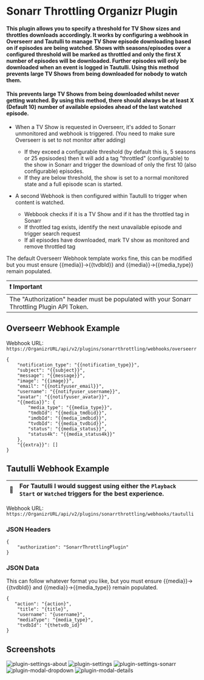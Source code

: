 # Sonarr Throttling Organizr Plugin

#### This plugin allows you to specify a threshold for TV Show sizes and throttles downloads accordingly. It works by configuring a webhook in Overseerr and Tautulli to manage TV Show episode downloading based on if episodes are being watched. Shows with seasons/episodes over a configured threshold will be marked as throttled and only the first X number of episodes will be downloaded. Further episodes will only be downloaded when an event is logged in Tautulli. Using this method prevents large TV Shows from being downloaded for nobody to watch them.
#### This prevents large TV Shows from being downloaded whilst never getting watched. By using this method, there should always be at least X (Default 10) number of available epsiodes ahead of the last watched episode.
- When a TV Show is requested in Overseerr, it's added to Sonarr unmonitored and webhook is triggered. (You need to make sure Overseerr is set to not monitor after adding)
  - If they exceed a configurable threshold (by default this is, 5 seasons or 25 epsisodes) then it will add a tag "throttled" (configurable) to the show in Sonarr and trigger the download of only the first 10 (also configurable) episodes.
   - If they are below threshold, the show is set to a normal monitored state and a full episode scan is started.
  
- A second Webhook is then configured within Tautulli to trigger when content is watched.
  - Webbook checks if it is a TV Show and if it has the throttled tag in Sonarr
  - If throttled tag exists, identify the next unavailable episode and trigger search request
  - If all episodes have downloaded, mark TV show as monitored and remove throttled tag


The default Overseerr Webhook template works fine, this can be modified but you must ensure {{media}}->{{tvdbId}} and {{media}}->{{media_type}} remain populated.

| :exclamation: Important                                                          |
|:---------------------------------------------------------------------------|
| The "Authorization" header must be populated with your Sonarr Throttling Plugin API Token. |


## Overseerr Webhook Example
Webhook URL: `https://OrganizrURL/api/v2/plugins/sonarrthrottling/webhooks/overseerr`

```
{
    "notification_type": "{{notification_type}}",
    "subject": "{{subject}}",
    "message": "{{message}}",
    "image": "{{image}}",
    "email": "{{notifyuser_email}}",
    "username": "{{notifyuser_username}}",
    "avatar": "{{notifyuser_avatar}}",
    "{{media}}": {
        "media_type": "{{media_type}}",
        "tmdbId": "{{media_tmdbid}}",
        "imdbId": "{{media_imdbid}}",
        "tvdbId": "{{media_tvdbid}}",
        "status": "{{media_status}}",
        "status4k": "{{media_status4k}}"
    },
    "{{extra}}": []
}
```

## Tautulli Webhook Example
| :memo:        | For Tautulli I would suggest using either the `Playback Start` or `Watched` triggers for the best experience. |
|---------------|:--------------------------------------------------------------------------------------------------------------|

Webhook URL: `https://OrganizrURL/api/v2/plugins/sonarrthrottling/webhooks/tautulli`

### JSON Headers
```
{
	"authorization": "SonarrThrottlingPlugin"
}
```

### JSON Data
This can follow whatever format you like, but you must ensure {{media}}->{{tvdbId}} and {{media}}->{{media_type}} remain populated.
```
{
   "action": "{action}",
    "title": "{title}",
    "username": "{username}",
    "mediaType": "{media_type}",
    "tvdbId": "{thetvdb_id}"
}
```

## Screenshots
![plugin-settings-about](https://user-images.githubusercontent.com/51195492/136164479-d06e8eff-6969-43e4-8b0b-92897e2ba142.png)
![plugin-settings](https://user-images.githubusercontent.com/51195492/136164475-ff9f7274-0bef-4368-9865-da9c4dbb4fcd.png)
![plugin-settings-sonarr](https://user-images.githubusercontent.com/51195492/136164481-2aedd17a-f042-431b-b3d8-b6a6b2b4e167.png)
![plugin-modal-dropdown](https://user-images.githubusercontent.com/51195492/136164487-2f33c921-998d-41bd-b0ff-3563ffd04531.png)
![plugin-modal-details](https://user-images.githubusercontent.com/51195492/136164486-9b422d2a-0d63-4b85-bf48-45c7eaf74667.png)
